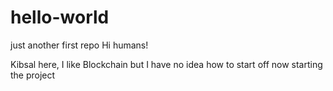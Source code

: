 # hello-world
just another first repo
Hi humans!

Kibsal here, I like Blockchain but I have no idea how to start off
now starting the project
